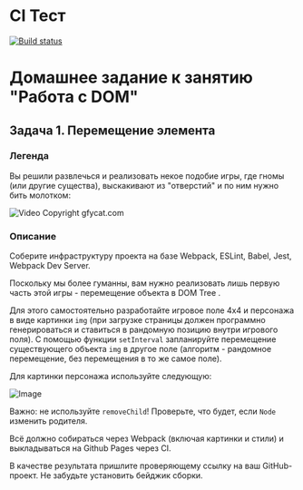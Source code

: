 # CI Тест
[![Build status](https://ci.appveyor.com/api/projects/status/83616wk99f171nb4?svg=true)](https://ci.appveyor.com/project/Natasha01013/ahj-hw2-task1-move-element)

# Домашнее задание к занятию "Работа с DOM"
## Задача 1. Перемещение элемента

### Легенда
Вы решили развлечься и реализовать некое подобие игры, где гномы (или другие существа), выскакивают из "отверстий" и по ним нужно бить молотком:  

![Video](https://github.com/netology-code/ahj-homeworks/blob/AHJ-50/dom/pic/GracefulMiniatureBustard-small.gif) 
Copyright gfycat.com

### Описание
Соберите инфраструктуру проекта на базе Webpack, ESLint, Babel, Jest, Webpack Dev Server. 

Поскольку мы более гуманны, вам нужно реализовать лишь первую часть этой игры - перемещение объекта в DOM Tree .

Для этого самостоятельно разработайте игровое поле 4x4 и персонажа в виде картинки `img` (при загрузке страницы должен программно генерироваться и ставиться в рандомную позицию внутри игрового поля). С помощью функции `setInterval` запланируйте перемещение существующего объекта `img` в другое поле (алгоритм - рандомное перемещение, без перемещения в то же самое поле).  

Для картинки персонажа используйте следующую: 

![Image](https://github.com/netology-code/ahj-homeworks/blob/AHJ-50/dom/pic/goblin.png) 

Важно: не используйте `removeChild`! Проверьте, что будет, если `Node` изменить родителя. 

Всё должно собираться через Webpack (включая картинки и стили) и выкладываться на Github Pages через CI.  

В качестве результата пришлите проверяющему ссылку на ваш GitHub-проект. Не забудьте установить бейджик сборки.  